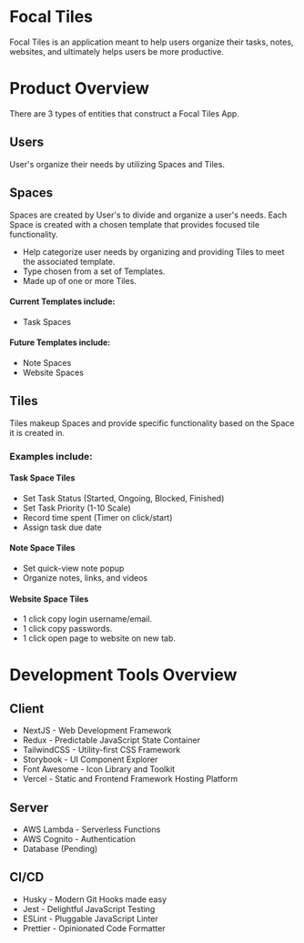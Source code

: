 # Focal Tiles
Focal Tiles is an application meant to help users organize their tasks, notes, websites, and ultimately helps users be more productive.

# Product Overview
There are 3 types of entities that construct a Focal Tiles App.

## Users
User's organize their needs by utilizing Spaces and Tiles.

## Spaces
Spaces are created by User's to divide and organize a user's needs. Each Space is created with a chosen template that provides focused tile functionality.
- Help categorize user needs by organizing and providing Tiles to meet the associated template.
- Type chosen from a set of Templates.
- Made up of one or more Tiles.
#### Current Templates include:
- Task Spaces

#### Future Templates include:
- Note Spaces
- Website Spaces

## Tiles
Tiles makeup Spaces and provide specific functionality based on the Space it is created in.

### Examples include:
#### Task Space Tiles
- Set Task Status (Started, Ongoing, Blocked, Finished)
- Set Task Priority (1-10 Scale)
- Record time spent (Timer on click/start)
- Assign task due date

#### Note Space Tiles
- Set quick-view note popup
- Organize notes, links, and videos

#### Website Space Tiles
- 1 click copy login username/email.
- 1 click copy passwords.
- 1 click open page to website on new tab.

# Development Tools Overview

## Client
- NextJS - Web Development Framework
- Redux - Predictable JavaScript State Container
- TailwindCSS - Utility-first CSS Framework
- Storybook - UI Component Explorer
- Font Awesome - Icon Library and Toolkit
- Vercel - Static and Frontend Framework Hosting Platform

## Server
- AWS Lambda - Serverless Functions
- AWS Cognito - Authentication
- Database (Pending)

## CI/CD
- Husky - Modern Git Hooks made easy
- Jest - Delightful JavaScript Testing
- ESLint - Pluggable JavaScript Linter
- Prettier - Opinionated Code Formatter